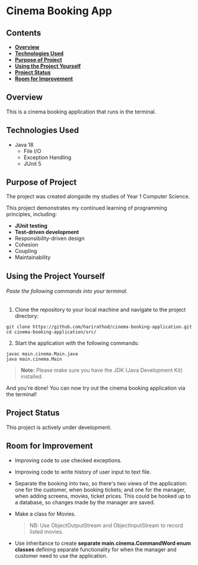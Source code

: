 # Cinema Booking App

## Contents
- **[Overview](#overview)**
- **[Technologies Used](#technologies-used)**
- **[Purpose of Project](#purpose-of-project)**
- **[Using the Project Yourself](#using-the-project-yourself)**
- **[Project Status](#project-status)**
- **[Room for Improvement](#room-for-improvement)**
## Overview

This is a cinema booking application that runs in the terminal.

## Technologies Used
- Java 18
  - File I/O
  - Exception Handling
  - JUnit 5

## Purpose of Project

The project was created alongside my studies of Year 1 Computer Science.

This project demonstrates my continued learning of programming principles, including:
- **JUnit testing**
- **Test-driven development**
- Responsibility-driven design
- Cohesion
- Coupling
- Maintainability

## Using the Project Yourself

###### _Paste the following commands into your terminal._

1. Clone the repository to your local machine and navigate to the project directory:
```shell
git clone https://github.com/harirathod/cinema-booking-application.git
cd cinema-booking-application/src/
```

2. Start the application with the following commands:
```shell
javac main.cinema.Main.java
java main.cinema.Main
```
> **Note:** Please make sure you have the JDK (Java Development Kit) installed.

And you're done! You can now try out the cinema booking application via the terminal!

## Project Status

This project is actively under development.

## Room for Improvement
- Improving code to use checked exceptions.
- Improving code to write history of user input to text file.
- Separate the booking into two, so there's two views of the application: one for the customer, when booking tickets; and one for the manager, when adding screens, movies, ticket prices.
  This could be hooked up to a database, so changes made by the manager are saved.
- Make a class for Movies.
  > NB: Use ObjectOutputStream and ObjectInputStream to record listed movies.
  

- Use inheritance to create **separate main.cinema.CommandWord enum classes** defining separate functionality for when the manager and customer need to use the application.


